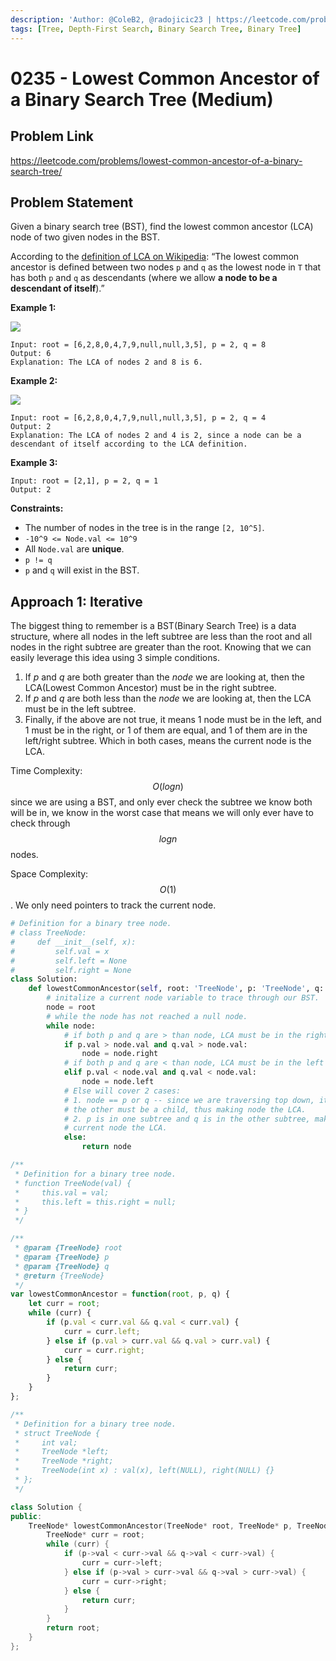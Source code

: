 ```yaml
---
description: 'Author: @ColeB2, @radojicic23 | https://leetcode.com/problems/lowest-common-ancestor-of-a-binary-search-tree/'
tags: [Tree, Depth-First Search, Binary Search Tree, Binary Tree]
---
```


# 0235 - Lowest Common Ancestor of a Binary Search Tree (Medium)

## Problem Link

https://leetcode.com/problems/lowest-common-ancestor-of-a-binary-search-tree/

## Problem Statement

Given a binary search tree (BST), find the lowest common ancestor (LCA) node of two given nodes in the BST.

According to the [definition of LCA on Wikipedia](https://en.wikipedia.org/wiki/Lowest_common_ancestor): “The lowest common ancestor is defined between two nodes `p` and `q` as the lowest node in `T` that has both `p` and `q` as descendants (where we allow **a node to be a descendant of itself**).”


**Example 1:**

![](https://assets.leetcode.com/uploads/2018/12/14/binarysearchtree_improved.png)

```
Input: root = [6,2,8,0,4,7,9,null,null,3,5], p = 2, q = 8
Output: 6
Explanation: The LCA of nodes 2 and 8 is 6.
```

**Example 2:**

![](https://assets.leetcode.com/uploads/2018/12/14/binarysearchtree_improved.png)

```
Input: root = [6,2,8,0,4,7,9,null,null,3,5], p = 2, q = 4
Output: 2
Explanation: The LCA of nodes 2 and 4 is 2, since a node can be a descendant of itself according to the LCA definition.
```

**Example 3:**

```
Input: root = [2,1], p = 2, q = 1
Output: 2
```

**Constraints:**

- The number of nodes in the tree is in the range `[2, 10^5]`.
- `-10^9 <= Node.val <= 10^9`
- All `Node.val` are **unique**.
- `p != q`
- `p` and `q` will exist in the BST.

## Approach 1: Iterative

The biggest thing to remember is a BST(Binary Search Tree) is a data structure, where all nodes in the left subtree are less than the root and all nodes in the right subtree are greater than the root. Knowing that we can easily leverage this idea using 3 simple conditions.

1. If $p$ and $q$ are both greater than the $node$ we are looking at, then the LCA(Lowest Common Ancestor) must be in the right subtree.
2. If $p$ and $q$ are both less than the $node$ we are looking at, then the LCA must be in the left subtree.
3. Finally, if the above are not true, it means 1 node must be in the left, and 1 must be in the right, or 1 of them are equal, and 1 of them are in the left/right subtree. Which in both cases, means the current node is the LCA.

Time Complexity: $$O(log n)$$ since we are using a BST, and only ever check the subtree we know both will be in, we know in the worst case that means we will only ever have to check through $$log n$$ nodes.

Space Complexity: $$O(1)$$. We only need pointers to track the current node.

<Tabs>
<TabItem value="python" label="Python">
<SolutionAuthor name="@ColeB2"/>

```py
# Definition for a binary tree node.
# class TreeNode:
#     def __init__(self, x):
#         self.val = x
#         self.left = None
#         self.right = None
class Solution:
    def lowestCommonAncestor(self, root: 'TreeNode', p: 'TreeNode', q: 'TreeNode') -> 'TreeNode':
        # initalize a current node variable to trace through our BST.
        node = root
        # while the node has not reached a null node.
        while node:
            # if both p and q are > than node, LCA must be in the right subtree.
            if p.val > node.val and q.val > node.val:
                node = node.right
            # if both p and q are < than node, LCA must be in the left subtree.
            elif p.val < node.val and q.val < node.val:
                node = node.left
            # Else will cover 2 cases:
            # 1. node == p or q -- since we are traversing top down, it means
            # the other must be a child, thus making node the LCA.
            # 2. p is in one subtree and q is in the other subtree, making the 
            # current node the LCA.
            else:
                return node
```

</TabItem>

<TabItem value="js" label="JavaScript">
<SolutionAuthor name="@radojicic23"/>

```js
/**
 * Definition for a binary tree node.
 * function TreeNode(val) {
 *     this.val = val;
 *     this.left = this.right = null;
 * }
 */

/**
 * @param {TreeNode} root
 * @param {TreeNode} p
 * @param {TreeNode} q
 * @return {TreeNode}
 */
var lowestCommonAncestor = function(root, p, q) {
    let curr = root;
    while (curr) {
        if (p.val < curr.val && q.val < curr.val) {
            curr = curr.left;
        } else if (p.val > curr.val && q.val > curr.val) {
            curr = curr.right;
        } else {
            return curr;
        }
    }
};
```

</TabItem>

<TabItem value="cpp" label="C++">
<SolutionAuthor name="@radojicic23"/>

```cpp
/**
 * Definition for a binary tree node.
 * struct TreeNode {
 *     int val;
 *     TreeNode *left;
 *     TreeNode *right;
 *     TreeNode(int x) : val(x), left(NULL), right(NULL) {}
 * };
 */

class Solution {
public:
    TreeNode* lowestCommonAncestor(TreeNode* root, TreeNode* p, TreeNode* q) {
        TreeNode* curr = root;
        while (curr) {
            if (p->val < curr->val && q->val < curr->val) {
                curr = curr->left;
            } else if (p->val > curr->val && q->val > curr->val) {
                curr = curr->right;
            } else {
                return curr;
            }
        }
        return root;
    }
};
```

</TabItem>
</Tabs>
